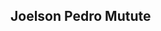 ## Joelson Pedro Mutute 

<!--
**JoelsonPedroMutute/JoelsonPedroMutute** is a ✨ _special_ ✨ repository because its `README.md` (this file) appears on your GitHub profile.

Here are some ideas to get you started:

 💻 I'm Back-End Developer!
🏡 I’m from Angola.
📚 I'm currently studying web development but I'm open to new research.
🤔 Goals: Improve my skills and find a job
- 💬 Ask me about ...
- 📫 How to reach me: ...
- 😄 Pronouns: ...
- ⚡ Fun fact: ...
-->
